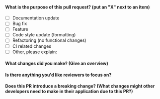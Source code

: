 <!--
    Thank you for contributing!
-->

#### What is the purpose of this pull request? (put an "X" next to an item)

- [ ] Documentation update
- [ ] Bug fix
- [ ] Feature
- [ ] Code style update (formatting)
- [ ] Refactoring (no functional changes)
- [ ] CI related changes
- [ ] Other, please explain:

#### What changes did you make? (Give an overview)

#### Is there anything you'd like reviewers to focus on?

#### Does this PR introduce a breaking change? (What changes might other developers need to make in their application due to this PR?)